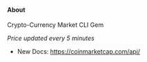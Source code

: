 #### About
Crypto-Currency Market CLI Gem

*Price updated every 5 minutes*
- New Docs: https://coinmarketcap.com/api/
